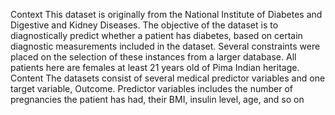 Context
This dataset is originally from the National Institute of Diabetes and Digestive and Kidney Diseases. The objective of the dataset is to diagnostically predict whether a patient has diabetes, based on certain diagnostic measurements included in the dataset. Several constraints were placed on the selection of these instances from a larger database. All patients here are females at least 21 years old of Pima Indian heritage.
Content
The datasets consist of several medical predictor variables and one target variable, Outcome. Predictor variables includes the number of pregnancies the patient has had, their BMI, insulin level, age, and so on
